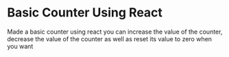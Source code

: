 # Basic Counter Using React
Made a basic counter using react you can increase the value of the counter, decrease the value of the counter as well as reset its value to zero when you want

